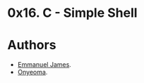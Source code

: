 #  0x16. C - Simple Shell

**Authors**
=========
- [Emmanuel James](https://github.com/Deerah1234).
- [Onyeoma](https://github.com/Denzelcole).
